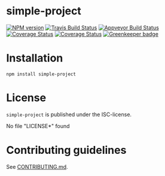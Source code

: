 # simple-project 

[![NPM version](https://img.shields.io/npm/v/simple-project.svg)](https://npmjs.com/package/simple-project)
[![Travis Build Status](https://travis-ci.org/bootprint/bootprint.svg?branch=master)](https://travis-ci.org/bootprint/bootprint)
[![Appveyor Build Status](https://ci.appveyor.com/api/projects/status/github/bootprint/bootprint?svg=true&branch=master)](https://ci.appveyor.com/project/bootprint/bootprint)
[![Coverage Status](https://img.shields.io/coveralls/bootprint/bootprint.svg)](https://coveralls.io/r/bootprint/bootprint)
[![Coverage Status](https://img.shields.io/codecov/bootprint/bootprint.svg)](https://codecov.io/github/bootprint/bootprint)
[![Greenkeeper badge](https://badges.greenkeeper.io/bootprint/bootprint.svg)](https://greenkeeper.io/)

> 


# Installation

```
npm install simple-project
```




# License

`simple-project` is published under the ISC-license.

No file "LICENSE*" found


 
# Contributing guidelines

See [CONTRIBUTING.md](CONTRIBUTING.md).